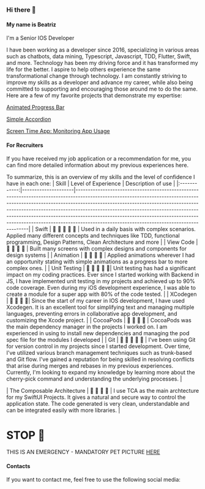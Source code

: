 ### Hi there 👋

#### My name is Beatriz
I'm a Senior IOS Developer

I have been working as a developer since 2016, specializing in various areas such as chatbots, data mining, Typescript, Javascript, TDD, Flutter, Swift, and more. Technology has been my driving force and it has transformed my life for the better. I aspire to help others experience the same transformational change through technology. I am constantly striving to improve my skills as a developer and advance my career, while also being committed to supporting and encouraging those around me to do the same. Here are a few of my favorite projects that demonstrate my expertise:

[Animated Progress Bar](https://github.com/BeatrizHerculano/AnimatedProgressBar)

[Simple Accordion](https://github.com/BeatrizHerculano/SimpleAccordion)

[Screen Time App: Monitoring App Usage](https://github.com/BeatrizHerculano/ScreenTimeApp)

#### For Recruiters

If you have received my job application or a recommendation for me, you can find more detailed information about my previous experiences here.

To summarize, this is an overview of my skills and the level of confidence I have in each one:
|     Skill    | Level of Experience | Description of use                                                                                                                                                                                                                                                                                                                                                                                                                                              |
|:------------:|---------------------|-----------------------------------------------------------------------------------------------------------------------------------------------------------------------------------------------------------------------------------------------------------------------------------------------------------------------------------------------------------------------------------------------------------------------------------------------------------------|
| Swift        | 🌟 🌟 🌟 🌟 🌟  | Used in a daily basis with complex scenarios. Applied many different concepts and techniques like TDD, functional programming, Design Patterns, Clean Architecture and more                                                                                                                                                                                                                                                                                     |
| View Code    | 🌟 🌟 🌟 🌟 | Built many screens with complex designs and components for design systems                                                                                                                                                                                                                                                                                                                                                                                       |
| Animation    | 🌟 🌟 🌟 🌟 | Applied animations wherever I had an opportunity stating with simple animations as a progress bar to more complex ones.                                                                                                                                                                                                                                                                                                                                         |
| Unit Testing | 🌟 🌟 🌟 🌟 🌟| Unit testing has had a significant impact on my coding practices. Ever since I started working with Backend in JS, I have implemented unit testing in my projects and achieved up to 90% code coverage. Even during my iOS development experience, I was able to create a module for a super app with 80% of the code tested.                                                                                                                                   |
| XCodegen     | 🌟 🌟 🌟 🌟| Since the start of my career in IOS development, I have used Xcodegen. It is an excellent tool for simplifying text and managing multiple languages, preventing errors in collaborative app development, and customizing the Xcode project.                                                                                                                                                                                                                     |
| CocoaPods    | 🌟 🌟 🌟 🌟 | CocoaPods was the main dependency manager in the projects I worked on. I am experienced in using to install new dependencies and managing the pod spec file for the modules I developed                                                                                                                                                                                                                                                                         |
| Git          | 🌟 🌟 🌟 🌟 🌟 | I've been using Git for version control in my projects since I started development. Over time, I've utilized various branch management techniques such as trunk-based and Git flow. I've gained a reputation for being skilled in resolving conflicts that arise during merges and rebases in my previous experiences. Currently, I'm looking to expand my knowledge by learning more about the cherry-pick command and understanding the underlying processes. |

| The Composable Architecture         | 🌟 🌟 🌟 🌟 | I use TCA as the main archtecture for my SwiftUI Projects. It gives a natural and secure way to control the application state. The code generated is very clean, understandable and can be integrated easily with more libraries. |


# STOP 🛑 
THIS IS AN EMERGENCY - MANDATORY PET PICTURE [HERE](https://github.com/BeatrizHerculano/BeatrizHerculano/issues/1#issuecomment-new)

#### Contacts

If you want to contact me, feel free to use the following social media:

<!--
**BeatrizHerculano/BeatrizHerculano** is a ✨ _special_ ✨ repository because its `README.md` (this file) appears on your GitHub profile.

Here are some ideas to get you started:

- 🔭 I’m currently working on ...
- 🌱 I’m currently learning ...
- 👯 I’m looking to collaborate on ...
- 🤔 I’m looking for help with ...
- 💬 Ask me about ...
- 📫 How to reach me: ...
- 😄 Pronouns: ...
- ⚡ Fun fact: ...
-->
